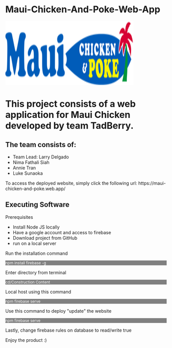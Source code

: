 # Maui-Chicken-And-Poke-Web-App

<img src="Construction Content/public/logo_new.png" width="400" height="200" style="margin: auto;" >


<h1> This project consists of a web application for Maui Chicken developed by team TadBerry. </h1>
<h2> The team consists of: </h2>
<ul>
  <li>Team Lead: Larry Delgado</li>
  <li>Nima Fathali Siah</li> 
  <li>Annie Tran</li>
  <li>Luke Sunaoka</li>
 </ul>
<pThis product was designed for CECS 443 supervised by Professor Jamal Madni. </p>
To access the deployed website, simply click the following url: https://maui-chicken-and-poke.web.app/

<h2> Executing Software </h2>

<p>Prerequisites </p>
<ul>
  <li>Install Node JS locally</li>
  <li>Have a google account and access to firebase</li> 
  <li>Download project from GitHub </li>
  <li>run on a local server</li>
 </ul>

<p>Run the installation command  </p>
<p style ="background-color:grey; color:white; font-size:12px;"> npm install firebase -g</p>
<p>Enter directory from terminal </p>
<p style ="background-color:grey; color:white; font-size:12px;"> cd/Construction Content </p>
<p>Local host using this command</p>
<p style ="background-color:grey; color:white; font-size:12px;"> npm firebase serve</p>
<p>Use this command to deploy "update" the website </p>
<p style ="background-color:grey; color:white; font-size:12px; "> npm firebase serve</p>
<p>Lastly, change firebase rules on database to read/write true </p>

<p>Enjoy the product :) </p>


